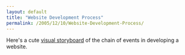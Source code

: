 ```yaml
---
layout: default
title: "Website Development Process"
permalink: /2005/12/10/Website-Development-Process/
---
```


Here's a cute <a href="http://www.pingmag.jp/2005/12/09/the-website-development-process/" target="_blank">visual storyboard</a> of the chain of events in developing a website.<br/>